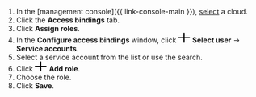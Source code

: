1. In the [management console]({{ link-console-main }}), [select](../../resource-manager/operations/cloud/switch-cloud.md) a cloud.
1. Click the **Access bindings** tab.
1. Click **Assign roles**.
1. In the **Configure access bindings** window, click ![image](../../_assets/plus.svg) **Select user** → **Service accounts**.
1. Select a service account from the list or use the search.
1. Click ![image](../../_assets/plus.svg) **Add role**.
1. Choose the role.
1. Click **Save**.